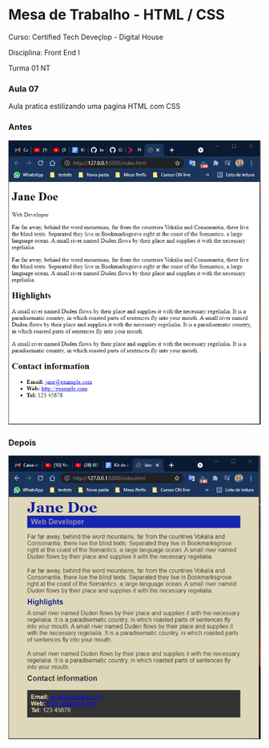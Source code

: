 <h1>Mesa de Trabalho - HTML / CSS</h1>

<p>Curso: Certified Tech Deveçlop - Digital House</p>
<p>Disciplina: Front End I</p>
<p>Turma 01 NT</p>
<h3>Aula 07</h3>

<p>Aula pratica estilizando uma pagina HTML com CSS</p>

<h3>Antes</h3>

<img src="./img/layout-before.png">


<h3>Depois</h3>

<img src="./img/layout-after.png">